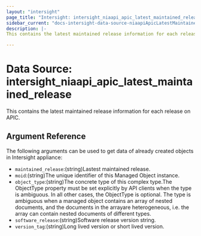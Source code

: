 ```yaml
---
layout: "intersight"
page_title: "Intersight: intersight_niaapi_apic_latest_maintained_release"
sidebar_current: "docs-intersight-data-source-niaapiApicLatestMaintainedRelease"
description: |-
This contains the latest maintained release information for each release on APIC.

---
```


# Data Source: intersight_niaapi_apic_latest_maintained_release
This contains the latest maintained release information for each release on APIC.

## Argument Reference
The following arguments can be used to get data of already created objects in Intersight appliance:
* `maintained_release`:(string)Lastest maintained release.
* `moid`:(string)The unique identifier of this Managed Object instance.
* `object_type`:(string)The concrete type of this complex type.The ObjectType property must be set explicitly by API clients when the type is ambiguous. In all other cases, the ObjectType is optional. The type is ambiguous when a managed object contains an array of nested documents, and the documents in the arrayare heterogeneous, i.e. the array can contain nested documents of different types.
* `software_release`:(string)Software release version string.
* `version_tag`:(string)Long lived version or short lived version.
